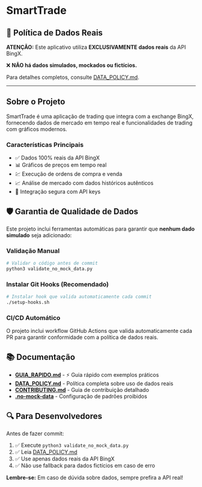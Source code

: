 # SmartTrade

## 🚨 Política de Dados Reais

**ATENÇÃO:** Este aplicativo utiliza **EXCLUSIVAMENTE dados reais** da API BingX. 

❌ **NÃO há dados simulados, mockados ou fictícios.**

Para detalhes completos, consulte [DATA_POLICY.md](DATA_POLICY.md).

---

## Sobre o Projeto

SmartTrade é uma aplicação de trading que integra com a exchange BingX, fornecendo dados de mercado em tempo real e funcionalidades de trading com gráficos modernos.

### Características Principais

- ✅ Dados 100% reais da API BingX
- 📊 Gráficos de preços em tempo real
- 💹 Execução de ordens de compra e venda
- 📈 Análise de mercado com dados históricos autênticos
- 🔐 Integração segura com API keys

## 🛡️ Garantia de Qualidade de Dados

Este projeto inclui ferramentas automáticas para garantir que **nenhum dado simulado** seja adicionado:

### Validação Manual

```bash
# Validar o código antes de commit
python3 validate_no_mock_data.py
```

### Instalar Git Hooks (Recomendado)

```bash
# Instalar hook que valida automaticamente cada commit
./setup-hooks.sh
```

### CI/CD Automático

O projeto inclui workflow GitHub Actions que valida automaticamente cada PR para garantir conformidade com a política de dados reais.

## 📚 Documentação

- **[GUIA_RAPIDO.md](GUIA_RAPIDO.md)** - ⚡ Guia rápido com exemplos práticos
- **[DATA_POLICY.md](DATA_POLICY.md)** - Política completa sobre uso de dados reais
- **[CONTRIBUTING.md](CONTRIBUTING.md)** - Guia de contribuição detalhado
- **[.no-mock-data](.no-mock-data)** - Configuração de padrões proibidos

## 🔍 Para Desenvolvedores

Antes de fazer commit:

1. ✅ Execute `python3 validate_no_mock_data.py`
2. ✅ Leia [DATA_POLICY.md](DATA_POLICY.md)
3. ✅ Use apenas dados reais da API BingX
4. ✅ Não use fallback para dados fictícios em caso de erro

**Lembre-se:** Em caso de dúvida sobre dados, sempre prefira a API real!